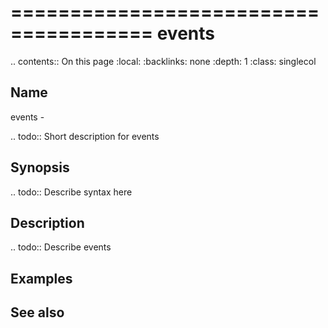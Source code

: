 

======================================
events
======================================

.. contents:: On this page
    :local:
    :backlinks: none
    :depth: 1
    :class: singlecol

Name
----
events - 

.. todo::
    Short description for events

Synopsis
--------
.. todo::
   Describe syntax here

Description
-----------
.. todo::
    Describe events

Examples
--------

See also
--------

